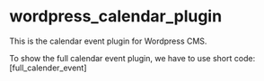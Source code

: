 # wordpress_calendar_plugin
This is the calendar event plugin for Wordpress CMS.

To show the full calendar event plugin, we have to use short code: [full_calender_event]
